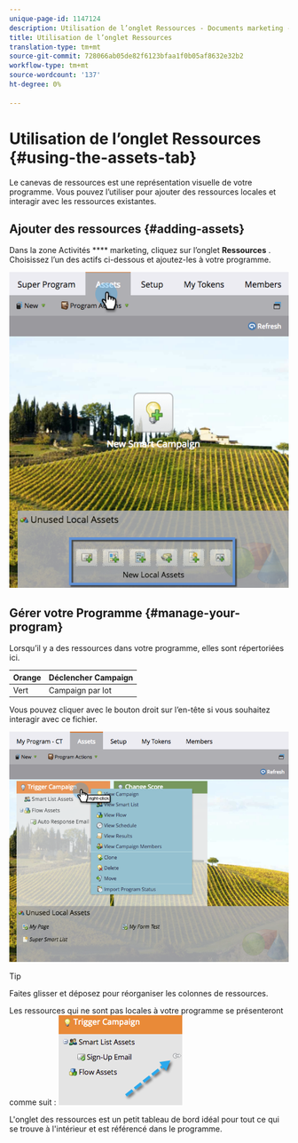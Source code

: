 ```yaml
---
unique-page-id: 1147124
description: Utilisation de l’onglet Ressources - Documents marketing - Documentation du produit
title: Utilisation de l’onglet Ressources
translation-type: tm+mt
source-git-commit: 728066ab05de82f6123bfaa1f0b05af8632e32b2
workflow-type: tm+mt
source-wordcount: '137'
ht-degree: 0%

---
```



# Utilisation de l’onglet Ressources {#using-the-assets-tab}

Le canevas de ressources est une représentation visuelle de votre programme. Vous pouvez l’utiliser pour ajouter des ressources locales et interagir avec les ressources existantes.

## Ajouter des ressources {#adding-assets}

Dans la zone Activités **** marketing, cliquez sur l’onglet **Ressources** . Choisissez l’un des actifs ci-dessous et ajoutez-les à votre programme.

![](assets/programassets.png)

## Gérer votre Programme  {#manage-your-program}

Lorsqu’il y a des ressources dans votre programme, elles sont répertoriées ici.

| Orange | Déclencher Campaign |
|---|---|
| Vert | Campaign par lot |

Vous pouvez cliquer avec le bouton droit sur l’en-tête si vous souhaitez interagir avec ce fichier.

![](assets/assetsprefilled.png)

>[!TIP]
>
>Faites glisser et déposez pour réorganiser les colonnes de ressources.

Les ressources qui ne sont pas locales à votre programme se présenteront comme suit :  ![](assets/image2014-9-18-16-3a30-3a33.png)

L&#39;onglet des ressources est un petit tableau de bord idéal pour tout ce qui se trouve à l&#39;intérieur et est référencé dans le programme.
